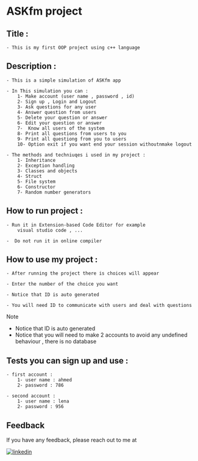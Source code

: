 
# ASKfm project

## Title :

    - This is my first OOP project using c++ language

## Description : 
	- This is a simple simulation of ASKfm app

	- In This simulation you can :
		1- Make account (user name , password , id)
		2- Sign up , Login and Logout
		3- Ask questions for any user 
		4- Answer question from users
		5- Delete your question or answer
		6- Edit your question or answer
		7-  Know all users of the system
		8- Print all questions from users to you
		9- Print all questiong from you to users
		10- Option exit if you want end your session withoutnmake logout

	- The methods and techniuqes i used in my project :
		1- Inheritance 
		2- Exception handling
		3- Classes and objects
		4- Struct
		5- File system
		6- Constructor
		7- Random number generators

## How to run project :

	- Run it in Extension-based Code Editor for example 
		visual studio code , ...

	-  Do not run it in online compiler

## How to use my project :

	- After running the project there is choices will appear

	- Enter the number of the choice you want

	- Notice that ID is auto generated

	- You will need ID to communicate with users and deal with questions

> [!NOTE]
> - Notice that ID is auto generated
> - Notice that you will need to make 2 accounts to avoid any undefined behaviour , there is no database

## Tests you can sign up and use :

	- first account :
		1- user name : ahmed
		2- password : 786

	- second account :
		1- user name : lena
		2- password : 956

## Feedback

If you have any feedback, please reach out to me at 

[![linkedin](https://img.shields.io/badge/linkedin-0A66C2?style=for-the-badge&logo=linkedin&logoColor=white)](https://www.linkedin.com/in/nada-salah-551713253/)

